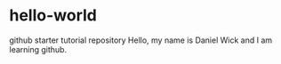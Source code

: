 # hello-world
github starter tutorial repository
Hello, my name is Daniel Wick and I am learning github.
